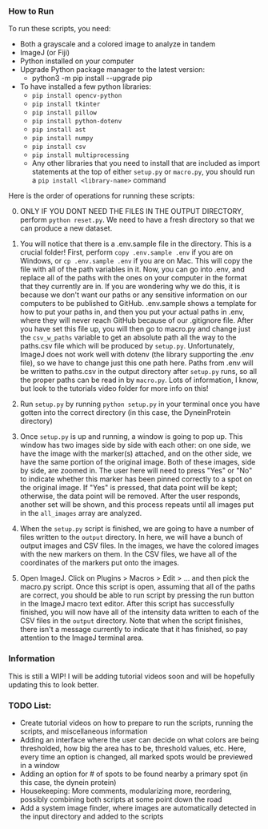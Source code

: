 ### How to Run
To run these scripts, you need:
- Both a grayscale and a colored image to analyze in tandem
- ImageJ (or Fiji)
- Python installed on your computer
- Upgrade Python package manager to the latest version:
    - python3 -m pip install --upgrade pip
- To have installed a few python libraries:
    - `pip install opencv-python`
    - `pip install tkinter`
    - `pip install pillow`
    - `pip install python-dotenv`
    - `pip install ast`
    - `pip install numpy`
    - `pip install csv`
    - `pip install multiprocessing`
    - Any other libraries that you need to install that are included as import statements at the top of either `setup.py` or `macro.py`, you should run a `pip install <library-name>` command

Here is the order of operations for running these scripts:

0. ONLY IF YOU DONT NEED THE FILES IN THE OUTPUT DIRECTORY, perform `python reset.py`. We need to have a fresh directory so that we can produce a new dataset.

1. You will notice that there is a .env.sample file in the directory. This is a crucial folder! First, perform `copy .env.sample .env` if you are on Windows, or `cp .env.sample .env` if you are on Mac. This will copy the file with all of the path variables in it. Now, you can go into .env, and replace all of the paths with the ones on your computer in the format that they currently are in. If you are wondering why we do this, it is because we don't want our paths or any sensitive information on our computers to be published to GitHub. .env.sample shows a template for how to put your paths in, and then you put your actual paths in .env, where they will never reach GitHub because of our .gitignore file. After you have set this file up, you will then go to macro.py and change just the `csv_w_paths` variable to get an absolute path all the way to the paths.csv file which will be produced by `setup.py`. Unfortunately, ImageJ does not work well with dotenv (the library supporting the .env file), so we have to change just this one path here. Paths from .env will be written to paths.csv in the output directory after `setup.py` runs, so all the proper paths can be read in by `macro.py`. Lots of information, I know, but look to the tutorials video folder for more info on this! 

2. Run `setup.py` by running `python setup.py` in your terminal once you have gotten into the correct directory (in this case, the DyneinProtein directory)

3. Once `setup.py` is up and running, a window is going to pop up. This window has two images side by side with each other: on one side, we have the image with the marker(s) attached, and on the other side, we have the same portion of the original image. Both of these images, side by side, are zoomed in. The user here will need to press "Yes" or "No" to indicate whether this marker has been pinned correctly to a spot on the original image. If "Yes" is pressed, that data point will be kept; otherwise, the data point will be removed. After the user responds, another set will be shown, and this process repeats until all images put in the `all_images` array are analyzed. 

4. When the `setup.py` script is finished, we are going to have a number of files written to the `output` directory. In here, we will have a bunch of output images and CSV files. In the images, we have the colored images with the new markers on them. In the CSV files, we have all of the coordinates of the markers put onto the images.

5. Open ImageJ. Click on Plugins > Macros > Edit > ... and then pick the macro.py script. Once this script is open, assuming that all of the paths are correct, you should be able to run script by pressing the run button in the ImageJ macro text editor. After this script has successfully finished, you will now have all of the intensity data written to each of the CSV files in the `output` directory. Note that when the script finishes, there isn't a message currently to indicate that it has finished, so pay attention to the ImageJ terminal area.

### Information
This is still a WIP! I will be adding tutorial videos soon and will be hopefully updating this to look better.

### TODO List:
- Create tutorial videos on how to prepare to run the scripts, running the scripts, and miscellaneous information
- Adding an interface where the user can decide on what colors are being thresholded, how big the area has to be, threshold values, etc. Here, every time an option is changed, all marked spots would be previewed in a window
- Adding an option for # of spots to be found nearby a primary spot (in this case, the dynein protein)
- Housekeeping: More comments, modularizing more, reordering, possibly combining both scripts at some point down the road
- Add a system image finder, where images are automatically detected in the input directory and added to the scripts
